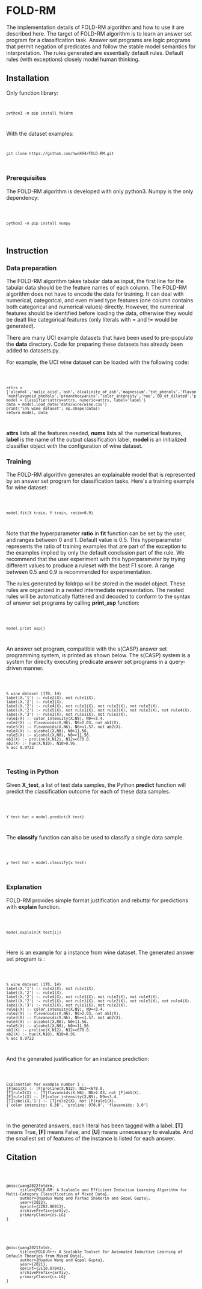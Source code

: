 # FOLD-RM
The implementation details of FOLD-RM algorithm and how to use it are described here. The target of FOLD-RM algorithm is to learn an answer set program for a classification task. Answer set programs are logic programs that permit negation of predicates and follow the stable model semantics for interpretation. The rules generated are essentially default rules. Default rules (with exceptions) closely model human thinking.

## Installation

Only function library:
<code>
	
	python3 -m pip install foldrm
	
</code>

With the dataset examples:
<code>
	
	git clone https://github.com/hwd404/FOLD-RM.git
	
</code>

### Prerequisites
The FOLD-RM algorithm is developed with only python3. Numpy is the only dependency:

<code>
	
	python3 -m pip install numpy
	
</code>

## Instruction
### Data preparation

The FOLD-RM algorithm takes tabular data as input, the first line for the tabular data should be the feature names of each column.
The FOLD-RM algorithm does not have to encode the data for training. It can deal with numerical, categorical, and even mixed type features (one column contains both categorical and numerical values) directly.
However, the numerical features should be identified before loading the data, otherwise they would be dealt like categorical features (only literals with = and != would be generated).

There are many UCI example datasets that have been used to pre-populate the **data** directory. Code for preparing these datasets has already been added to datasets.py.


For example, the UCI wine dataset can be loaded with the following code:

<code>
	
    attrs = ['alcohol','malic_acid','ash','alcalinity_of_ash','magnesium','tot_phenols','flavanoids',
    'nonflavanoid_phenols','proanthocyanins','color_intensity','hue','OD_of_diluted','proline']
    model = Classifier(attrs=attrs, numeric=attrs, label='label')
    data = model.load_data('data/wine/wine.csv')
    print('\n% wine dataset', np.shape(data))
    return model, data

</code>

**attrs** lists all the features needed, **nums** lists all the numerical features, **label** is the name of the output classification label, **model** is an initialized classifier object with the configuration of wine dataset. 

### Training
The FOLD-RM algorithm generates an explainable model that is represented by an answer set program for classification tasks. Here's a training example for wine dataset:

<code>
	
    model.fit(X_train, Y_train, ratio=0.9)
	
</code>

Note that the hyperparameter **ratio** in **fit** function can be set by the user, and ranges between 0 and 1. Default value is 0.5. This hyperparameter represents the ratio of training examples that are part of the exception to the examples implied by only the default conclusion part of the rule. We recommend that the user experiment with this hyperparameter by trying different values to produce a ruleset with the best F1 score. A range between 0.5 and 0.9 is recommended for experimentation.

The rules generated by foldrpp will be stored in the model object. These rules are organized in a nested intermediate representation. The nested rules will be automatically flattened and decoded to conform to the syntax of answer set programs by calling **print_asp** function: 

<code>
	
    model.print_asp()
	
</code>

An answer set program, compatible with the s(CASP) answer set programming system, is printed as shown below. The s(CASP) system is a system for direclty executing predicate answer set programs in a query-driven manner.

<code>

    % wine dataset (178, 14)
    label(X,'1') :- rule2(X), not rule1(X). 
    label(X,'2') :- rule1(X). 
    label(X,'2') :- rule4(X), not rule1(X), not rule2(X), not rule3(X). 
    label(X,'2') :- rule5(X), not rule1(X), not rule2(X), not rule3(X), not rule4(X). 
    label(X,'3') :- rule3(X), not rule1(X), not rule2(X). 
    rule1(X) :- color_intensity(X,N9), N9=<3.4. 
    rule2(X) :- flavanoids(X,N6), N6>2.03, not ab1(X). 
    rule3(X) :- flavanoids(X,N6), N6=<1.57, not ab2(X). 
    rule4(X) :- alcohol(X,N0), N0>11.56. 
    rule5(X) :- alcohol(X,N0), N0=<11.56. 
    ab1(X) :- proline(X,N12), N12=<678.0. 
    ab2(X) :- hue(X,N10), N10>0.96. 
    % acc 0.9722
	
</code>

### Testing in Python
Given **X_test**, a list of test data samples, the Python **predict** function will predict the classification outcome for each of these data samples. 

<code>
	
	Y_test_hat = model.predict(X_test)

</code>

The **classify** function can also be used to classify a single data sample.
	
<code>
	
	y_test_hat = model.classify(x_test)

</code>
	
### Explanation

FOLD-RM provides simple format justification and rebuttal for predictions with **explain** function. 

<code>
	
	model.explain(X_test[i])
	
</code>

Here is an example for a instance from wine dataset. The generated answer set program is :

<code>
	
    % wine dataset (178, 14)
    label(X,'1') :- rule2(X), not rule1(X). 
    label(X,'2') :- rule1(X). 
    label(X,'2') :- rule4(X), not rule1(X), not rule2(X), not rule3(X). 
    label(X,'2') :- rule5(X), not rule1(X), not rule2(X), not rule3(X), not rule4(X). 
    label(X,'3') :- rule3(X), not rule1(X), not rule2(X). 
    rule1(X) :- color_intensity(X,N9), N9=<3.4. 
    rule2(X) :- flavanoids(X,N6), N6>2.03, not ab1(X). 
    rule3(X) :- flavanoids(X,N6), N6=<1.57, not ab2(X). 
    rule4(X) :- alcohol(X,N0), N0>11.56. 
    rule5(X) :- alcohol(X,N0), N0=<11.56. 
    ab1(X) :- proline(X,N12), N12=<678.0. 
    ab2(X) :- hue(X,N10), N10>0.96. 
    % acc 0.9722

</code>

And the generated justification for an instance prediction:

<code>
	
    Explanation for example number 1 :
    [F]ab1(X) :- [F]proline(X,N12), N12=<678.0. 
    [T]rule2(X) :- [T]flavanoids(X,N6), N6>2.03, not [F]ab1(X). 
    [F]rule1(X) :- [F]color_intensity(X,N9), N9=<3.4. 
    [T]label(X,'1') :- [T]rule2(X), not [F]rule1(X). 
    {'color_intensity: 6.38', 'proline: 970.0', 'flavanoids: 3.0'}   

</code>

In the generated answers, each literal has been tagged with a label. **[T]** means True, **[F]** means False, and **[U]** means unnecessary to evaluate. And the smallest set of features of the instance is listed for each answer.

## Citation

<code>
	
	@misc{wang2022foldrm,
	      title={FOLD-RM: A Scalable and Efficient Inductive Learning Algorithm for Multi-Category Classification of Mixed Data}, 
	      author={Huaduo Wang and Farhad Shakerin and Gopal Gupta},
	      year={2022},
	      eprint={2202.06913},
	      archivePrefix={arXiv},
	      primaryClass={cs.LG}
	}
	
</code>
	
<code>
	
	@misc{wang2021foldr,
	      title={FOLD-R++: A Scalable Toolset for Automated Inductive Learning of Default Theories from Mixed Data}, 
	      author={Huaduo Wang and Gopal Gupta},
	      year={2021},
	      eprint={2110.07843},
	      archivePrefix={arXiv},
	      primaryClass={cs.LG}
	}
	
</code>
